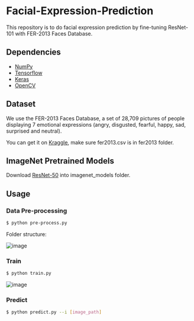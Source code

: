 # Facial-Expression-Prediction


This repository is to do facial expression prediction by fine-tuning ResNet-101 with FER-2013 Faces Database.


## Dependencies

- [NumPy](http://docs.scipy.org/doc/numpy-1.10.1/user/install.html)
- [Tensorflow](https://www.tensorflow.org/versions/r0.8/get_started/os_setup.html)
- [Keras](https://keras.io/#installation)
- [OpenCV](https://opencv-python-tutroals.readthedocs.io/en/latest/)

## Dataset

We use the FER-2013 Faces Database, a set of 28,709 pictures of people displaying 7 emotional expressions (angry, disgusted, fearful, happy, sad, surprised and neutral).

You can get it on [Kraggle](https://www.kaggle.com/c/challenges-in-representation-learning-facial-expression-recognition-challenge/data), make sure fer2013.csv is in fer2013 folder.

## ImageNet Pretrained Models

Download [ResNet-50](https://github.com/fchollet/deep-learning-models/releases/download/v0.2/resnet50_weights_tf_dim_ordering_tf_kernels.h5) into imagenet_models folder.

## Usage

### Data Pre-processing
```bash
$ python pre-process.py
```
 Folder structure:
 
 ![image](https://github.com/foamliu/Facial-Expression-Prediction/raw/master/images/data.PNG)
 
### Train
```bash
$ python train.py
```
 ![image](https://github.com/foamliu/Facial-Expression-Prediction/raw/master/images/train.PNG)
### Predict
```bash
$ python predict.py --i [image_path]
```